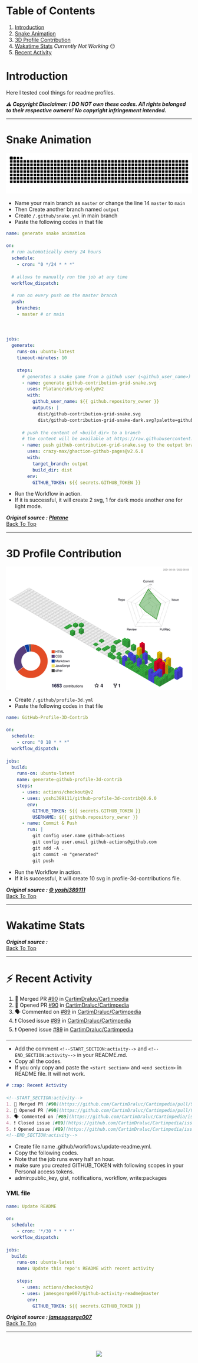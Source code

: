 # Table of Contents <a id="top"></a>
1. [Introduction](#Introduction)
2. [Snake Animation](#Snake_Animation)
3. [3D Profile Contribution](#3D_Profile_Contribution)
4. [Wakatime Stats](#Wakatime_stats) *Currently Not Working* :expressionless:
5. [Recent Activity](#Recent_Actvity)

# Introduction <a id="Introduction"></a>
Here I tested cool things for readme profiles.

***:warning: Copyright Disclaimer: I DO NOT own these codes. All rights belonged to their respective owners! No copyright infringement intended.***
<hr>


# Snake Animation <a id="Snake_Animation"></a>
<img src="https://raw.githubusercontent.com/NyanKaungSet/Github-Workflow/b2d924b635f0c57f07ec18852ecf97e944af8816/github-contribution-grid-snake.svg">

- Name your main branch as `master` or change the line 14 `master` to `main`
- Then Create another branch named `output`
- Create `/.github/snake.yml` in main branch
- Paste the following codes in that file

```yml
name: generate snake animation

on:
  # run automatically every 24 hours
  schedule:
    - cron: "0 */24 * * *" 
  
  # allows to manually run the job at any time
  workflow_dispatch:
  
  # run on every push on the master branch
  push:
    branches:
    - master # or main
    
  

jobs:
  generate:
    runs-on: ubuntu-latest
    timeout-minutes: 10
    
    steps:
      # generates a snake game from a github user (<github_user_name>) contributions graph, output a svg animation at <svg_out_path>
      - name: generate github-contribution-grid-snake.svg
        uses: Platane/snk/svg-only@v2
        with:
          github_user_name: ${{ github.repository_owner }}
          outputs: |
            dist/github-contribution-grid-snake.svg
            dist/github-contribution-grid-snake-dark.svg?palette=github-dark

      # push the content of <build_dir> to a branch
      # the content will be available at https://raw.githubusercontent.com/<github_user>/<repository>/<target_branch>/<file> , or as github page
      - name: push github-contribution-grid-snake.svg to the output branch
        uses: crazy-max/ghaction-github-pages@v2.6.0
        with:
          target_branch: output
          build_dir: dist
        env:
          GITHUB_TOKEN: ${{ secrets.GITHUB_TOKEN }}
```

- Run the Workflow in action.
- If it is successful, it will create 2 svg, 1 for dark mode another one for light mode.

***Original source : <a href="https://github.com/Platane/snk">Platane</a>***<br>
[Back To Top](#top)
<hr>

# 3D Profile Contribution <a id="3D_Profile_Contribution">
<img src="profile-3d-contrib/profile-gitblock.svg">

- Create `/.github/profile-3d.yml`
- Paste the following codes in that file

```yml
name: GitHub-Profile-3D-Contrib

on:
  schedule:
    - cron: "0 18 * * *"
  workflow_dispatch:

jobs:
  build:
    runs-on: ubuntu-latest
    name: generate-github-profile-3d-contrib
    steps:
      - uses: actions/checkout@v2
      - uses: yoshi389111/github-profile-3d-contrib@0.6.0
        env:
          GITHUB_TOKEN: ${{ secrets.GITHUB_TOKEN }}
          USERNAME: ${{ github.repository_owner }}
      - name: Commit & Push
        run: |
          git config user.name github-actions
          git config user.email github-actions@github.com
          git add -A .
          git commit -m "generated"
          git push
```

- Run the Workflow in action.
- If it is successful, it will create 10 svg in profile-3d-contributions file.
  
***Original source : <a href="https://github.com/yoshi389111/github-profile-3d-contrib/tree/main">:copyright: yoshi389111</a>***<br>
[Back To Top](#top)
<hr>
  
# Wakatime Stats <a id="Wakatime_stats">
<!--START_SECTION:waka-->
<!--END_SECTION:waka-->
  
***Original source : <a href="#Wakatime_stats"></a>***<br>
[Back To Top](#top)
<hr>
 
# :zap: Recent Activity <a id="Recent_Actvity">
<!--START_SECTION:activity-->
1. 🎉 Merged PR [#90](https://github.com/CartimDraluc/Cartimpedia/pull/90) in [CartimDraluc/Cartimpedia](https://github.com/CartimDraluc/Cartimpedia)
2. 💪 Opened PR [#90](https://github.com/CartimDraluc/Cartimpedia/pull/90) in [CartimDraluc/Cartimpedia](https://github.com/CartimDraluc/Cartimpedia)
3. 🗣 Commented on [#89](https://github.com/CartimDraluc/Cartimpedia/issues/89) in [CartimDraluc/Cartimpedia](https://github.com/CartimDraluc/Cartimpedia)
4. ❗️ Closed issue [#89](https://github.com/CartimDraluc/Cartimpedia/issues/89) in [CartimDraluc/Cartimpedia](https://github.com/CartimDraluc/Cartimpedia)
5. ❗️ Opened issue [#89](https://github.com/CartimDraluc/Cartimpedia/issues/89) in [CartimDraluc/Cartimpedia](https://github.com/CartimDraluc/Cartimpedia)
<!--END_SECTION:activity-->

<hr>
  
- Add the comment `<!--START_SECTION:activity-->` and `<!--END_SECTION:activity-->` in your README.md.
- Copy all the codes. 
- If you only copy and paste the `<start section>` and `<end section>` in README file. It will not work. 
  
```md
# :zap: Recent Activity

<!--START_SECTION:activity-->
1. 🎉 Merged PR [#90](https://github.com/CartimDraluc/Cartimpedia/pull/90) in [CartimDraluc/Cartimpedia](https://github.com/CartimDraluc/Cartimpedia)
2. 💪 Opened PR [#90](https://github.com/CartimDraluc/Cartimpedia/pull/90) in [CartimDraluc/Cartimpedia](https://github.com/CartimDraluc/Cartimpedia)
3. 🗣 Commented on [#89](https://github.com/CartimDraluc/Cartimpedia/issues/89) in [CartimDraluc/Cartimpedia](https://github.com/CartimDraluc/Cartimpedia)
4. ❗️ Closed issue [#89](https://github.com/CartimDraluc/Cartimpedia/issues/89) in [CartimDraluc/Cartimpedia](https://github.com/CartimDraluc/Cartimpedia)
5. ❗️ Opened issue [#89](https://github.com/CartimDraluc/Cartimpedia/issues/89) in [CartimDraluc/Cartimpedia](https://github.com/CartimDraluc/Cartimpedia)
<!--END_SECTION:activity-->
```
- Create file name .github/workflows/update-readme.yml.
- Copy the following codes.
- Note that the job runs every half an hour.
- make sure you created GITHUB_TOKEN with following scopes in your Personal access tokens.
- admin:public_key, gist, notifications, workflow, write:packages

### YML file
```yml
name: Update README

on:
  schedule:
    - cron: '*/30 * * * *'
  workflow_dispatch:

jobs:
  build:
    runs-on: ubuntu-latest
    name: Update this repo's README with recent activity

    steps:
      - uses: actions/checkout@v2
      - uses: jamesgeorge007/github-activity-readme@master
        env:
          GITHUB_TOKEN: ${{ secrets.GITHUB_TOKEN }}
```

***Original source : <a href="https://github.com/jamesgeorge007">jamesgeorge007</a>***<br>
[Back To Top](#top)
<hr>

<h1 align="center">
  <a href="https://git.io/typing-svg">
    <img src="https://readme-typing-svg.herokuapp.com?font=VT323&size=50&color=FFFFFF&background=363636&center=true&vCenter=true&width=800&height=80&lines=Thanks+For+Visiting!">
  </a>
</h1>
